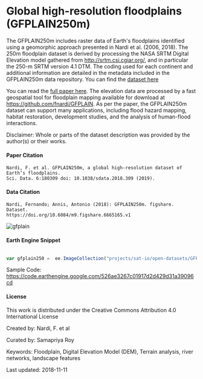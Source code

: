 # Global high-resolution floodplains (GFPLAIN250m)

The GFPLAIN250m includes raster data of Earth's floodplains identified using a geomorphic approach presented in Nardi et al. (2006, 2018). The 250m floodplain dataset is derived by processing the NASA SRTM Digital Elevation model gathered from http://srtm.csi.cgiar.org/, and in particular the 250-m SRTM version 4.1 DTM. The coding used for each continent and additional information are detailed in the metadata included in the GFPLAIN250m data repository. You can find the [dataset here](https://figshare.com/articles/dataset/GFPLAIN250m/6665165/1)

You can read the [full paper here](https://www.nature.com/articles/sdata2018309). The elevation data are processed by a fast geospatial tool for floodplain mapping available for download at https://github.com/fnardi/GFPLAIN. As per the paper, the GFPLAIN250m dataset can support many applications, including flood hazard mapping, habitat restoration, development studies, and the analysis of human-flood interactions.

Disclaimer: Whole or parts of the dataset description was provided by the author(s) or their works.

#### Paper Citation

```
Nardi, F. et al. GFPLAIN250m, a global high-resolution dataset of Earth’s floodplains.
Sci. Data. 6:180309 doi: 10.1038/sdata.2018.309 (2019).
```

#### Data Citation

```
Nardi, Fernando; Annis, Antonio (2018): GFPLAIN250m. figshare. Dataset.
https://doi.org/10.6084/m9.figshare.6665165.v1
```

![gfplain](https://user-images.githubusercontent.com/6677629/150666145-04db0d11-a35d-4a17-b0c9-59f1504f8b72.gif)

#### Earth Engine Snippet

```js

var gfplain250 =  ee.ImageCollection("projects/sat-io/open-datasets/GFPLAIN250")

```

Sample Code: https://code.earthengine.google.com/526ae3267c01917d2d429d31a39096cd

#### License
This work is distributed under the Creative Commons Attribution 4.0 International License

Created by: Nardi, F. et al

Curated by: Samapriya Roy

Keywords: Floodplain, Digital Elevation Model (DEM), Terrain analysis, river networks, landscape features

Last updated: 2018-11-11
